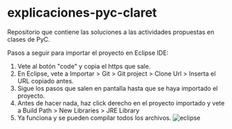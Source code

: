 # explicaciones-pyc-claret
Repositorio que contiene las soluciones a las actividades propuestas en clases de PyC.


Pasos a seguir para importar el proyecto en Eclipse IDE:
1) Vete al botón "code" y copia el https que sale.
2) En Eclipse, vete a Importar > Git > Git project > Clone Url > Inserta el URL copiado antes.
3) Sigue los pasos que salen en pantalla hasta que se haya importado el proyecto.
4) Antes de hacer nada, haz click derecho en el proyecto importado y vete a Build Path > New Libraries > JRE Library
5) Ya funciona y se pueden compilar todos los archivos.
![eclipse](https://user-images.githubusercontent.com/123168233/215456378-f423e84a-4805-48c9-89eb-b46dd70cd4e4.png)

